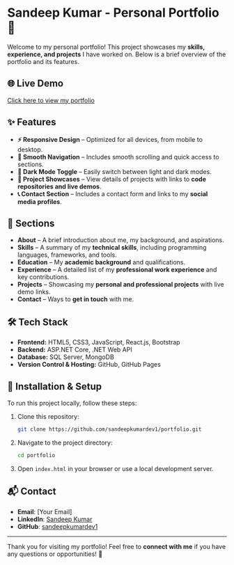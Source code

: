 # Sandeep Kumar - Personal Portfolio 🚀  

Welcome to my personal portfolio! This project showcases my **skills, experience, and projects** I have worked on. Below is a brief overview of the portfolio and its features.  

## 🌐 Live Demo  

[Click here to view my portfolio](https://sandeepkumardev1.github.io/portfolio/)  

## ✨ Features  

- **⚡ Responsive Design** – Optimized for all devices, from mobile to desktop.  
- **🎨 Smooth Navigation** – Includes smooth scrolling and quick access to sections.  
- **🌙 Dark Mode Toggle** – Easily switch between light and dark modes.  
- **📂 Project Showcases** – View details of projects with links to **code repositories and live demos**.  
- **📞 Contact Section** – Includes a contact form and links to my **social media profiles**.  

## 📌 Sections  

- **About** – A brief introduction about me, my background, and aspirations.  
- **Skills** – A summary of my **technical skills**, including programming languages, frameworks, and tools.  
- **Education** – My **academic background** and qualifications.  
- **Experience** – A detailed list of my **professional work experience** and key contributions.  
- **Projects** – Showcasing my **personal and professional projects** with live demo links.  
- **Contact** – Ways to **get in touch** with me.  

## 🛠️ Tech Stack  

- **Frontend:** HTML5, CSS3, JavaScript, React.js, Bootstrap  
- **Backend:** ASP.NET Core, .NET Web API  
- **Database:** SQL Server, MongoDB  
- **Version Control & Hosting:** GitHub, GitHub Pages  

## 🚀 Installation & Setup  

To run this project locally, follow these steps:  

1. Clone this repository:  

    ```bash
    git clone https://github.com/sandeepkumardev1/portfolio.git
    ```

2. Navigate to the project directory:  

    ```bash
    cd portfolio
    ```

3. Open `index.html` in your browser or use a local development server.  

## 📬 Contact  

- **Email**: [Your Email]  
- **LinkedIn**: [Sandeep Kumar](https://www.linkedin.com/in/sandeepkumardev1/)  
- **GitHub**: [sandeepkumardev1](https://github.com/sandeepkumardev1)  

---  

Thank you for visiting my portfolio! Feel free to **connect with me** if you have any questions or opportunities! 🚀  
